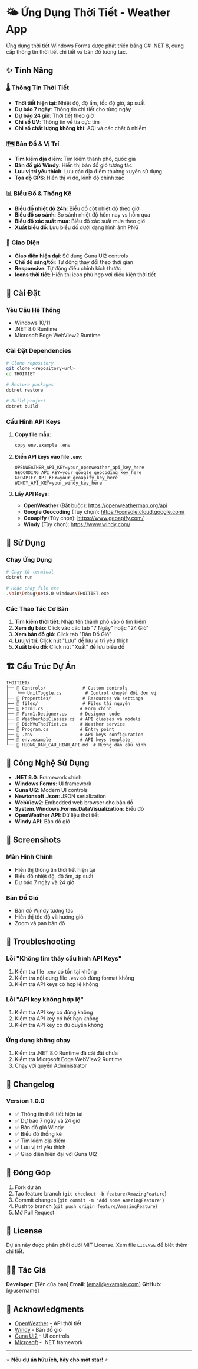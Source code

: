 # 🌤️ Ứng Dụng Thời Tiết - Weather App

Ứng dụng thời tiết Windows Forms được phát triển bằng C# .NET 8, cung cấp thông tin thời tiết chi tiết và bản đồ tương tác.

## ✨ Tính Năng

### 🌡️ Thông Tin Thời Tiết
- **Thời tiết hiện tại**: Nhiệt độ, độ ẩm, tốc độ gió, áp suất
- **Dự báo 7 ngày**: Thông tin chi tiết cho từng ngày
- **Dự báo 24 giờ**: Thời tiết theo giờ
- **Chỉ số UV**: Thông tin về tia cực tím
- **Chỉ số chất lượng không khí**: AQI và các chất ô nhiễm

### 🗺️ Bản Đồ & Vị Trí
- **Tìm kiếm địa điểm**: Tìm kiếm thành phố, quốc gia
- **Bản đồ gió Windy**: Hiển thị bản đồ gió tương tác
- **Lưu vị trí yêu thích**: Lưu các địa điểm thường xuyên sử dụng
- **Tọa độ GPS**: Hiển thị vĩ độ, kinh độ chính xác

### 📊 Biểu Đồ & Thống Kê
- **Biểu đồ nhiệt độ 24h**: Biểu đồ cột nhiệt độ theo giờ
- **Biểu đồ so sánh**: So sánh nhiệt độ hôm nay vs hôm qua
- **Biểu đồ xác suất mưa**: Biểu đồ xác suất mưa theo giờ
- **Xuất biểu đồ**: Lưu biểu đồ dưới dạng hình ảnh PNG

### 🎨 Giao Diện
- **Giao diện hiện đại**: Sử dụng Guna UI2 controls
- **Chế độ sáng/tối**: Tự động thay đổi theo thời gian
- **Responsive**: Tự động điều chỉnh kích thước
- **Icons thời tiết**: Hiển thị icon phù hợp với điều kiện thời tiết

## 🚀 Cài Đặt

### Yêu Cầu Hệ Thống
- Windows 10/11
- .NET 8.0 Runtime
- Microsoft Edge WebView2 Runtime

### Cài Đặt Dependencies
```bash
# Clone repository
git clone <repository-url>
cd THOITIET

# Restore packages
dotnet restore

# Build project
dotnet build
```

### Cấu Hình API Keys
1. **Copy file mẫu**:
   ```bash
   copy env.example .env
   ```

2. **Điền API keys vào file `.env`**:
   ```
   OPENWEATHER_API_KEY=your_openweather_api_key_here
   GEOCODING_API_KEY=your_google_geocoding_key_here
   GEOAPIFY_API_KEY=your_geoapify_key_here
   WINDY_API_KEY=your_windy_key_here
   ```

3. **Lấy API Keys**:
   - **OpenWeather** (Bắt buộc): https://openweathermap.org/api
   - **Google Geocoding** (Tùy chọn): https://console.cloud.google.com/
   - **Geoapify** (Tùy chọn): https://www.geoapify.com/
   - **Windy** (Tùy chọn): https://www.windy.com/

## 🎯 Sử Dụng

### Chạy Ứng Dụng
```bash
# Chạy từ terminal
dotnet run

# Hoặc chạy file exe
.\bin\Debug\net8.0-windows\THOITIET.exe
```

### Các Thao Tác Cơ Bản
1. **Tìm kiếm thời tiết**: Nhập tên thành phố vào ô tìm kiếm
2. **Xem dự báo**: Click vào các tab "7 Ngày" hoặc "24 Giờ"
3. **Xem bản đồ gió**: Click tab "Bản Đồ Gió"
4. **Lưu vị trí**: Click nút "Lưu" để lưu vị trí yêu thích
5. **Xuất biểu đồ**: Click nút "Xuất" để lưu biểu đồ

## 🏗️ Cấu Trúc Dự Án

```
THOITIET/
├── 📁 Controls/              # Custom controls
│   └── UnitToggle.cs         # Control chuyển đổi đơn vị
├── 📁 Properties/            # Resources và settings
├── 📁 files/                 # Files tài nguyên
├── 📄 Form1.cs              # Form chính
├── 📄 Form1.Designer.cs     # Designer code
├── 📄 WeatherApiClasses.cs  # API classes và models
├── 📄 DichVuThoiTiet.cs     # Weather service
├── 📄 Program.cs            # Entry point
├── 📄 .env                  # API keys configuration
├── 📄 env.example           # API keys template
└── 📄 HUONG_DAN_CAU_HINH_API.md  # Hướng dẫn cấu hình
```

## 🔧 Công Nghệ Sử Dụng

- **.NET 8.0**: Framework chính
- **Windows Forms**: UI framework
- **Guna UI2**: Modern UI controls
- **Newtonsoft.Json**: JSON serialization
- **WebView2**: Embedded web browser cho bản đồ
- **System.Windows.Forms.DataVisualization**: Biểu đồ
- **OpenWeather API**: Dữ liệu thời tiết
- **Windy API**: Bản đồ gió

## 📱 Screenshots

### Màn Hình Chính
- Hiển thị thông tin thời tiết hiện tại
- Biểu đồ nhiệt độ, độ ẩm, áp suất
- Dự báo 7 ngày và 24 giờ

### Bản Đồ Gió
- Bản đồ Windy tương tác
- Hiển thị tốc độ và hướng gió
- Zoom và pan bản đồ

## 🐛 Troubleshooting

### Lỗi "Không tìm thấy cấu hình API Keys"
1. Kiểm tra file `.env` có tồn tại không
2. Kiểm tra nội dung file `.env` có đúng format không
3. Kiểm tra API keys có hợp lệ không

### Lỗi "API key không hợp lệ"
1. Kiểm tra API key có đúng không
2. Kiểm tra API key có hết hạn không
3. Kiểm tra API key có đủ quyền không

### Ứng dụng không chạy
1. Kiểm tra .NET 8.0 Runtime đã cài đặt chưa
2. Kiểm tra Microsoft Edge WebView2 Runtime
3. Chạy với quyền Administrator

## 📝 Changelog

### Version 1.0.0
- ✅ Thông tin thời tiết hiện tại
- ✅ Dự báo 7 ngày và 24 giờ
- ✅ Bản đồ gió Windy
- ✅ Biểu đồ thống kê
- ✅ Tìm kiếm địa điểm
- ✅ Lưu vị trí yêu thích
- ✅ Giao diện hiện đại với Guna UI2

## 🤝 Đóng Góp

1. Fork dự án
2. Tạo feature branch (`git checkout -b feature/AmazingFeature`)
3. Commit changes (`git commit -m 'Add some AmazingFeature'`)
4. Push to branch (`git push origin feature/AmazingFeature`)
5. Mở Pull Request

## 📄 License

Dự án này được phân phối dưới MIT License. Xem file `LICENSE` để biết thêm chi tiết.

## 👨‍💻 Tác Giả

**Developer**: [Tên của bạn]
**Email**: [email@example.com]
**GitHub**: [@username]

## 🙏 Acknowledgments

- [OpenWeather](https://openweathermap.org/) - API thời tiết
- [Windy](https://www.windy.com/) - Bản đồ gió
- [Guna UI2](https://gunaui.com/) - UI controls
- [Microsoft](https://www.microsoft.com/) - .NET framework

---

⭐ **Nếu dự án hữu ích, hãy cho một star!** ⭐
